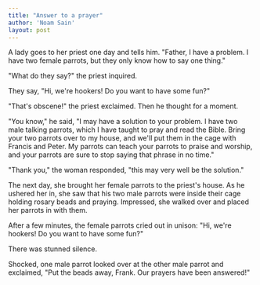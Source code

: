 ```yaml
---
title: "Answer to a prayer"
author: 'Noam Sain'
layout: post
---
```


A lady goes to her priest one day and tells him. "Father, I have a problem. I have two female parrots, but they only know how to say one thing."

"What do they say?" the priest inquired.

They say, "Hi, we're hookers! Do you want to have some fun?"

"That's obscene!" the priest exclaimed. Then he thought for a moment.

"You know," he said, "I may have a solution to your problem. I have two male talking parrots, which I have taught to pray and read the Bible. Bring your two parrots over to my house, and we'll put them in the cage with Francis and Peter. My parrots can teach your parrots to praise and worship, and your parrots are sure to stop saying that phrase in no time."

"Thank you," the woman responded, "this may very well be the solution."

The next day, she brought her female parrots to the priest's house. As he ushered her in, she saw that his two male parrots were inside their cage holding rosary beads and praying. Impressed, she walked over and placed her parrots in with them.

After a few minutes, the female parrots cried out in unison: "Hi, we're hookers! Do you want to have some fun?"

There was stunned silence.

Shocked, one male parrot looked over at the other male parrot and exclaimed, "Put the beads away, Frank. Our prayers have been answered!"
